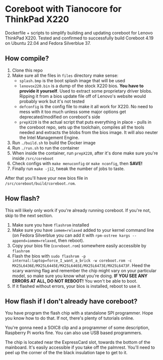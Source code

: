 # Coreboot with Tianocore for ThinkPad X220
Dockerfile + scripts to simplify building and updating coreboot for Lenovo ThinkPad X220. Tested and confirmed to successfully build Coreboot 4.19 on Ubuntu 22.04 and Fedora Silverblue 37.

## How compile?

1. Clone this repo
2. Make sure all the files in ```files``` directory make sense:
	- ```splash.bmp``` is the boot splash image that will be used
	- ```lenovox220.bin``` is a dump of the stock X220 bios. **You have to provide it yourself**. Used to extract some proprietary driver blobs. Ripping it from a bios update file off of Lenovo's website would probably work but it's not tested
	- ```defconfig``` is the config file to make it all work for X220. No need to mess with it too much unless some major options get deprecated/modified on coreboot's side
	- ```prepX220``` is the actual script that puts everything in place - pulls in the coreboot repo, sets up the toolchain, compiles all the tools needed and extracts the blobs from the bios image. It will also neuter the Intel Management Engine.
3. Run ```./build.sh``` to build the Docker image
4. Run ```./run.sh``` to run the container
5. When inside the container, run ```prepX220```, after it's done make sure you're inside ```/src/coreboot```
6. Check configs with ```make menuconfig``` or ```make nconfig```, then **SAVE!**
7. Finally run ```make -j12```, tweak the number of jobs to taste.

After that you'll have your new bios file in ```/src/coreboot/build/coreboot.rom```. 

## How flash?

This will likely only work if you're already running coreboot. If you're not, skip to the next section.

1. Make sure you have ```flashrom``` installed
2. Make sure you have ```iomem=relaxed``` added to your kernel command line (on Fedora Silverblue you can add it with ```rpm-ostree kargs --append=iomem=relaxed```, then reboot).
3. Copy your bios file (```coreboot.rom```) somewhere easily accessible by ```flashrom```
4. Flash the bios with ```sudo flashrom -p internal:laptop=force_I_want_a_brick -w coreboot.rom -c MX25L6436E/MX25L6445E/MX25L6465E/MX25L6473E/MX25L6473F```. Heed the scary warning flag and remember the chip might vary on your particular model, so make sure you know what you're doing. **IF YOU SEE ANY ERRORS AT ALL, DO NOT REBOOT!** You won't be able to boot.
5. If it flashed without errors, your bios is installed, reboot to use it.

## How flash if I don't already have coreboot?

You have program the flash chip with a standalone SPI programmer. Hope you know how to do that. If not, there's plenty of tutorials online. 

You're gonna need a SOIC8 clip and a programmer of some description, Raspberry Pi works fine. You can also use USB based programmers.

The chip is located near the ExpressCard slot, towards the bottom of the mainboard. It's easily accessible if you take off the palmrest. You'll need to peel up the corner of the the black insulation tape to get to it.
